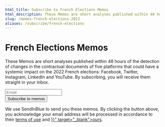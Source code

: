 ```yaml
---
html_title: Subscribe to French Elections Memos
html_description: These Memos are short analyses published within 48 hours of the detection of changes in the contractual documents of five platforms that could have a systemic impact on the 2022 French elections
slug: /memos-french-elections-2022
aliases: /subscribe/french-elections
---
```


# French Elections Memos

These Memos are short analyses published within 48 hours of the detection of changes in the contractual documents of
five platforms that could have a systemic impact on the 2022 French elections: Facebook, Twitter, Instagram, LinkedIn
and YouTube. By subscribing, you will receive them straight in your inbox.

<form id="sib-form" method="POST" action="https://98bb6346.sibforms.com/serve/MUIEACNQpj-ZHUKKlyF0bfaAGsIMOfnk-nfryeUvMG2O64lDLnohxdkESevuVHk3fJj1yDmiSqJnybHo_REH1AA6o7MO2EoqDlx_zgWLvU2UUdqX0jeEPTbrBxXp3OXZryZqGkP5XCIITqQyfrvSjcE2uGsYLCRhBFbLQJYpvTZwKNl7xGl52vyOl5md3PNyJFFmpi0cRLs22GUe" class="mt--xl">
  <div class="formfield mb--l">
    <input type="email" id="EMAIL" name="EMAIL" autoComplete="off" placeholder="Email" data-required="true" required />
  </div>
  <div class="formfield formfield--align-right">
    <button class="button" form="sib-form" type="submit">Subscribe to memos</button>
    <input type="checkbox" hidden value="1" id="OPT_IN" name="OPT_IN" checked required />
    <input type="hidden" name="locale" value="en" />
  </div>
</form>

<p class="text--light">
  We use SendInBlue to send you these memos. By clicking the button above, you acknowledge your email address will be processed in accordance to their <a href="https://www.sendinblue.com/legal/termsofuse/" target="_blank">terms of use</a> and <a href="{{< relref path="/privacy-policy" >}}" target="_blank">ours</a>.
</p>
